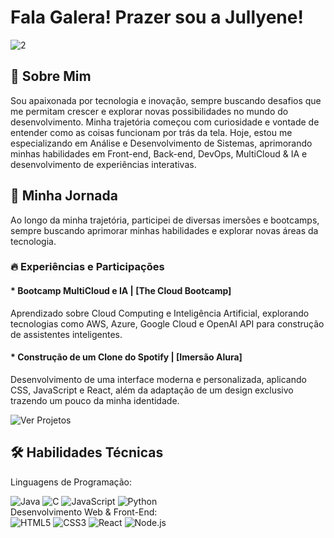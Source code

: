 # Fala Galera! Prazer sou a Jullyene!

![2](https://github.com/user-attachments/assets/e152243d-627b-4cf9-9a0d-111bdcde0dc0)

## 📌 Sobre Mim
Sou apaixonada por tecnologia e inovação, sempre buscando desafios que me permitam crescer e explorar novas possibilidades no mundo do desenvolvimento. Minha trajetória começou com curiosidade e vontade de entender como as coisas funcionam por trás da tela. Hoje, estou me especializando em Análise e Desenvolvimento de Sistemas, aprimorando minhas habilidades em Front-end, Back-end, DevOps, MultiCloud & IA e desenvolvimento de experiências interativas.

## 🚀 Minha Jornada
Ao longo da minha trajetória, participei de diversas imersões e bootcamps, sempre buscando aprimorar minhas habilidades e explorar novas áreas da tecnologia.

### 🔥 Experiências e Participações

#### * Bootcamp MultiCloud e IA | [The Cloud Bootcamp]

Aprendizado sobre Cloud Computing e Inteligência Artificial, explorando tecnologias como AWS, Azure, Google Cloud e OpenAI API para construção de assistentes inteligentes.


#### * Construção de um Clone do Spotify | [Imersão Alura]

Desenvolvimento de uma interface moderna e personalizada, aplicando CSS, JavaScript e React, além da adaptação de um design exclusivo trazendo um pouco da minha identidade.

![Ver Projetos](https://github.com/user-attachments/assets/db01758e-1212-4ee8-8ebe-745d24976e57)


## 🛠️ Habilidades Técnicas
Linguagens de Programação:

<div> <img src="https://img.shields.io/badge/Java-ED8B00?style=for-the-badge&logo=java&logoColor=white" alt="Java"> <img src="https://img.shields.io/badge/C-00599C?style=for-the-badge&logo=c&logoColor=white" alt="C"> <img src="https://img.shields.io/badge/JavaScript-F7DF1E?style=for-the-badge&logo=javascript&logoColor=black" alt="JavaScript"> <img src="https://img.shields.io/badge/Python-3776AB?style=for-the-badge&logo=python&logoColor=white" alt="Python"> </div>
Desenvolvimento Web & Front-End:

<div> <img src="https://img.shields.io/badge/HTML5-E34F26?style=for-the-badge&logo=html5&logoColor=white" alt="HTML5"> <img src="https://img.shields.io/badge/CSS3-1572B6?style=for-the-badge&logo=css3&logoColor=white" alt="CSS3"> <img src="https://img.shields.io/badge/React-61DAFB?style=for-the-badge&logo=react&logoColor=black" alt="React"> <img src="https://img.shields.io/badge/Node.js-339933?style=for-the-badge&logo=nodedotjs&logoColor=white" alt="Node.js"> </div>
